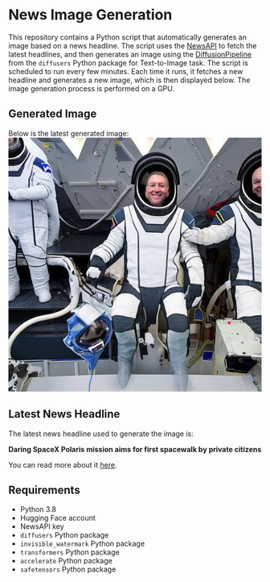 # News Image Generation
This repository contains a Python script that automatically generates an image based on a news headline. The script uses the [NewsAPI](https://newsapi.org/) to fetch the latest headlines, and then generates an image using the [DiffusionPipeline](https://github.com/huggingface/diffusers) from the `diffusers` Python package for Text-to-Image task.
The script is scheduled to run every few minutes. Each time it runs, it fetches a new headline and generates a new image, which is then displayed below. The image generation process is performed on a GPU.

## Generated Image
Below is the latest generated image:
![Generated Image](image.png)

## Latest News Headline
The latest news headline used to generate the image is:

**Daring SpaceX Polaris mission aims for first spacewalk by private citizens**

You can read more about it [here](https://news.google.com/rss/articles/CBMilgFBVV95cUxPemJsQ2pZUzk5RnhLSlkwWDBrX1h3cW9HV2FKWEg1eVBFa20tMnFHS2ZScGpVUDFFVmllYjZXVXVOQm91Q3ZzaWdQT1J2LXlJUDRMQW9GT2xaMVhHWnFKaXl6XzJxZ0gydVNPZ1BYdW1zN3Zrc1c4OE9xc3BfZEhvemJfMllyQnpwU1d3TWFsOEo1dXk5cWc?oc=5).

## Requirements
- Python 3.8
- Hugging Face account
- NewsAPI key
- `diffusers` Python package
- `invisible_watermark` Python package
- `transformers` Python package
- `accelerate` Python package
- `safetensors` Python package
